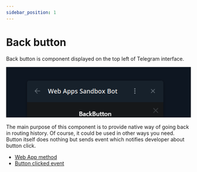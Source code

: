 ```yaml
---
sidebar_position: 1
---
```


# Back button

Back button is component displayed on the top left of Telegram interface.

![back-button.png](../../static/docs/back-button.png)

The main purpose of this component is to provide native way of going back
in routing history. Of course, it could be used in other ways you need. Button
itself does nothing but sends event which notifies developer about button click.

- [Web App method](../apps-communication/methods.mdx#web_app_setup_back_button)
- [Button clicked event](../apps-communication/events.mdx#back_button_pressed)
